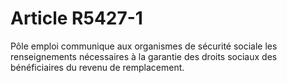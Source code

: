 # Article R5427-1

Pôle emploi communique aux organismes de sécurité sociale les renseignements nécessaires à la garantie des droits sociaux des bénéficiaires du revenu de remplacement.